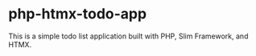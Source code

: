 # php-htmx-todo-app
This is a simple todo list application built with PHP, Slim Framework, and HTMX.
